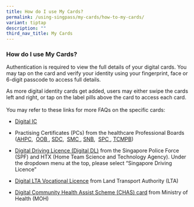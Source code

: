 ```yaml
---
title: How do I use My Cards?
permalink: /using-singpass/my-cards/how-to-my-cards/
variant: tiptap
description: ""
third_nav_title: My Cards
---
```

<h3>How do I use My Cards?</h3>
<p>Authentication is required to view the full details of your digital cards.
You may tap on the card and verify your identity using your fingerprint,
face or 6-digit passcode to access full details.</p>
<p>As more digital identity cards get added, users may either swipe the cards
left and right, or tap on the label pills above the card to access each
card.
<br>
<br>You may refer to these links for more FAQs on the specific cards:</p>
<ul data-tight="true" class="tight">
<li>
<p><a href="/using-singpass/digital-ic/what-is/" rel="noopener noreferrer nofollow" target="_blank">Digital IC</a>
</p>
</li>
<li>
<p>Practising Certificates (PCs) from the healthcare Professional Boards
(<a href="https://www.healthprofessionals.gov.sg/ahpc/home/announcement/Index/your-digital-practising-certificate-in-the-singpass-app" rel="noopener" target="_blank"><u>AHPC</u></a>,&nbsp;
<a href="https://www.healthprofessionals.gov.sg/oob/home/Announcements/Index/your-digital-practising-certificate-in-the-singpass-app" rel="noopener" target="_blank"><u>OOB</u> 
</a>,&nbsp;<a href="https://www.healthprofessionals.gov.sg/sdc/home/announcement/Index/your-digital-practising-certificate-in-the-singpass-app" rel="noopener" target="_blank"><u>SDC</u></a>,&nbsp;
<a href="https://www.healthprofessionals.gov.sg/smc/home/announcements/Index/your-digital-practising-certificate-in-the-singpass-app" rel="noopener" target="_blank"><u>SMC</u> 
</a>,&nbsp;<a href="https://www.healthprofessionals.gov.sg/snb/home/Announcements/Index/your-digital-practising-certificate-in-the-singpass-app" rel="noopener" target="_blank"><u>SNB</u></a>,&nbsp;
<a href="https://www.healthprofessionals.gov.sg/spc/home/Announcement/Index/your-digital-practising-certificate-in-the-singpass-app" rel="noopener" target="_blank"><u>SPC</u> 
</a>,&nbsp;<a href="https://www.healthprofessionals.gov.sg/tcmpb/en/home/Announcements/Index/your-digital-practising-certificate-in-the-singpass-app" rel="noopener" target="_blank"><u>TCMPB</u></a>)</p>
</li>
<li>
<p><a href="http://www.police.gov.sg/advisories/traffic/traffic-matters" rel="noopener" target="_blank"><u>Digital Driving Licence (Digital DL)</u></a>&nbsp;from
the Singapore Police Force (SPF) and HTX (Home Team Science and Technology
Agency). Under the dropdown menu at the top, please select “Singapore Driving
Licence”</p>
</li>
<li>
<p><a href="https://www.lta.gov.sg/content/ltagov/en/newsroom/2023/3/news-releases/launch-of-digital-lta-vocational-licence-on-the-singpass-app.html" rel="noopener" target="_blank"><u>Digital LTA Vocational Licence</u></a> from
Land Transport Authority (LTA)</p>
</li>
<li>
<p><a href="https://www.moh.gov.sg/news-highlights/details/digital-community-health-assist-scheme-(chas)-card-to-be-available-on-the-singpass-app" rel="noopener" target="_blank"><u>Digital Community Health Assist Scheme (CHAS) card</u></a> from
Ministry of Health (MOH)</p>
</li>
</ul>
<p></p>